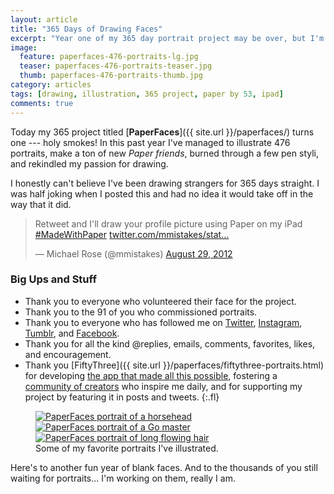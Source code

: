 ```yaml
---
layout: article
title: "365 Days of Drawing Faces"
excerpt: "Year one of my 365 day portrait project may be over, but I'm just getting started."
image: 
  feature: paperfaces-476-portraits-lg.jpg
  teaser: paperfaces-476-portraits-teaser.jpg
  thumb: paperfaces-476-portraits-thumb.jpg
category: articles
tags: [drawing, illustration, 365 project, paper by 53, ipad]
comments: true
---
```


Today my 365 project titled [**PaperFaces**]({{ site.url }}/paperfaces/) turns one --- holy smokes! In this past year I've managed to illustrate 476 portraits, make a ton of new *Paper friends*, burned through a few pen styli, and rekindled my passion for drawing. 

I honestly can't believe I've been drawing strangers for 365 days straight. I was half joking when I posted this and had no idea it would take off in the way that it did.

<blockquote class="twitter-tweet"><p>Retweet and I'll draw your profile picture using Paper on my iPad <a href="https://twitter.com/search/%23MadeWithPaper">#MadeWithPaper</a> <a href="http://t.co/5oqH4bJt" title="http://twitter.com/mmistakes/status/240601384477659136/photo/1">twitter.com/mmistakes/stat…</a></p>&#8212; Michael Rose (@mmistakes) <a href="https://twitter.com/mmistakes/status/240601384477659136" data-datetime="2012-08-29T00:06:55+00:00">August 29, 2012</a></blockquote>
<script async src="//platform.twitter.com/widgets.js" charset="utf-8"></script>

### Big Ups and Stuff

* Thank you to everyone who volunteered their face for the project.
* Thank you to the 91 of you who commissioned portraits.
* Thank you to everyone who has followed me on [Twitter](http://twitter.com/mmistakes), [Instagram](http://instagram.com/mmistakes), [Tumblr](http://mademistakes.tumblr.com), and [Facebook](http://facebook.com/michaelrose).
* Thank you for all the kind @replies, emails, comments, favorites, likes, and encouragement.
* Thank you [FiftyThree]({{ site.url }}/paperfaces/fiftythree-portraits.html) for developing [the app that made all this possible](http://www.fiftythree.com/), fostering a [community of creators](http://madewithpaper.fiftythree.com/) who inspire me daily, and for supporting my project by featuring it in posts and tweets.
{:.fl}

<figure class="third">
	<a href="{{ site.url }}{% post_url /paperfaces/2013-06-17-studioprisoner-portrait %}"><img src="{{ site.url }}/images/paperfaces-studioprisoner-twitter-600.jpg" alt="PaperFaces portrait of a horsehead"></a>
	<a href="{{ site.url }}{% post_url /paperfaces/2013-06-05-go-master-portrait %}"><img src="{{ site.url }}/images/paperfaces-go-master-600.jpg" alt="PaperFaces portrait of a Go master"></a>
	<a href="{{ site.url }}{% post_url /paperfaces/2013-01-17-genevasands-portrait %}"><img src="{{ site.url }}/images/paperfaces-genevasands-twitter-600.jpg" alt="PaperFaces portrait of long flowing hair"></a>
	<figcaption>Some of my favorite portraits I've illustrated.</figcaption>
</figure>

Here's to another fun year of blank faces. And to the thousands of you still waiting for portraits... I'm working on them, really I am.
